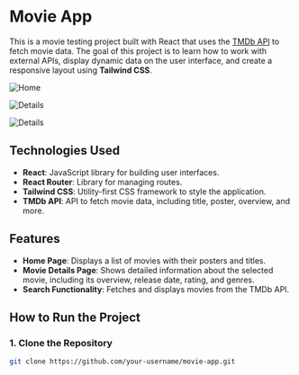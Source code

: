# Movie App

This is a movie testing project built with React that uses the [TMDb API](https://www.themoviedb.org/) to fetch movie data. The goal of this project is to learn how to work with external APIs, display dynamic data on the user interface, and create a responsive layout using **Tailwind CSS**.

![Home](https://firebasestorage.googleapis.com/v0/b/portifolio-42c64.appspot.com/o/Screenshot%202024-11-20%20at%2017.27.46.png?alt=media&token=acb49b90-cb29-42cb-becd-584ccbcd2b27) <!-- Example of a local image -->

![Details]([https://firebasestorage.googleapis.com/v0/b/portifolio-42c64.appspot.com/o/Screenshot%202024-11-20%20at%2017.27.54.png?alt=media&token=0f3ad131-125a-4346-aae9-fc7e177ae3c4](https://firebasestorage.googleapis.com/v0/b/portifolio-42c64.appspot.com/o/Screenshot%202024-11-20%20at%2017.27.46.png?alt=media&token=acb49b90-cb29-42cb-becd-584ccbcd2b27)) 

![Details](https://firebasestorage.googleapis.com/v0/b/portifolio-42c64.appspot.com/o/Screenshot%202024-11-20%20at%2017.27.54.png?alt=media&token=0f3ad131-125a-4346-aae9-fc7e177ae3c4) <!-- Example of a local image -->
## Technologies Used

- **React**: JavaScript library for building user interfaces.
- **React Router**: Library for managing routes.
- **Tailwind CSS**: Utility-first CSS framework to style the application.
- **TMDb API**: API to fetch movie data, including title, poster, overview, and more.

## Features

- **Home Page**: Displays a list of movies with their posters and titles.
- **Movie Details Page**: Shows detailed information about the selected movie, including its overview, release date, rating, and genres.
- **Search Functionality**: Fetches and displays movies from the TMDb API.

## How to Run the Project

### 1. Clone the Repository

```bash
git clone https://github.com/your-username/movie-app.git
